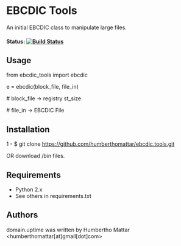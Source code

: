 
# EBCDIC Tools

An initial EBCDIC class to manipulate large files.

#### Status: [![Build Status](https://travis-ci.org/humberthomattar/ebcdic.tools.svg?branch=master)](https://travis-ci.org/humberthomattar/ebcdic.tools)

## Usage

from ebcdic_tools import ebcdic

e = ebcdic(block_file, file_in)

\# block_file -> registry st_size

\# file_in -> EBCDIC File

## Installation

1 - $ git clone https://github.com/humberthomattar/ebcdic.tools.git

OR download /bin files.

## Requirements

 - Python 2.x
 - See others in requirements.txt

## Authors

domain.uptime was written by Humbertho Mattar <humberthomattar[at]gmail[dot]com>
